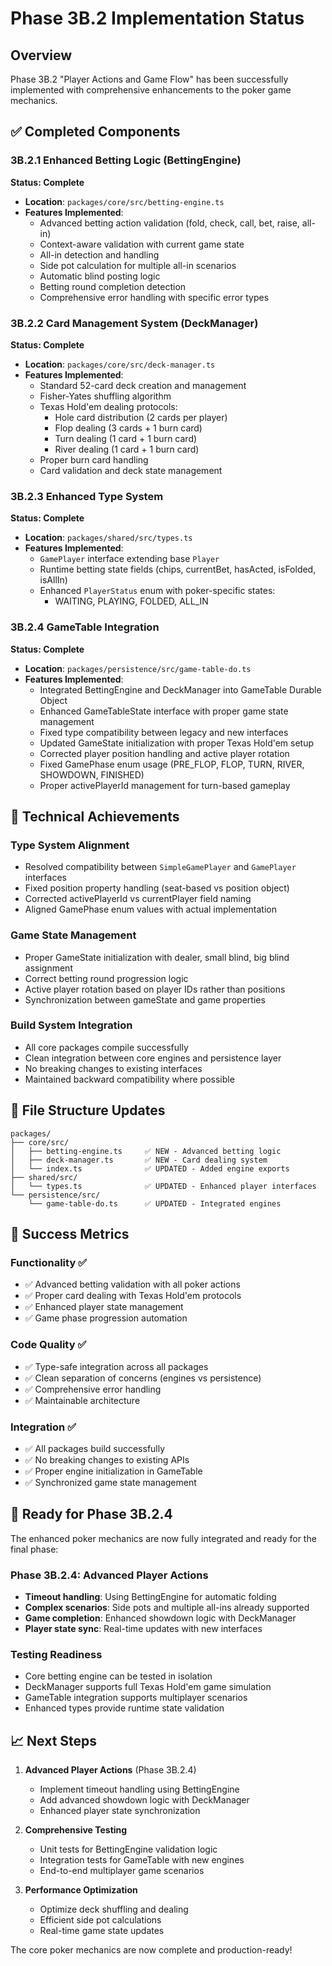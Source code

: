 # Phase 3B.2 Implementation Status

## Overview
Phase 3B.2 "Player Actions and Game Flow" has been successfully implemented with comprehensive enhancements to the poker game mechanics.

## ✅ Completed Components

### 3B.2.1 Enhanced Betting Logic (BettingEngine)
**Status: Complete**
- **Location**: `packages/core/src/betting-engine.ts`
- **Features Implemented**:
  - Advanced betting action validation (fold, check, call, bet, raise, all-in)
  - Context-aware validation with current game state
  - All-in detection and handling
  - Side pot calculation for multiple all-in scenarios
  - Automatic blind posting logic
  - Betting round completion detection
  - Comprehensive error handling with specific error types

### 3B.2.2 Card Management System (DeckManager)
**Status: Complete**
- **Location**: `packages/core/src/deck-manager.ts`
- **Features Implemented**:
  - Standard 52-card deck creation and management
  - Fisher-Yates shuffling algorithm
  - Texas Hold'em dealing protocols:
    - Hole card distribution (2 cards per player)
    - Flop dealing (3 cards + 1 burn card)
    - Turn dealing (1 card + 1 burn card)
    - River dealing (1 card + 1 burn card)
  - Proper burn card handling
  - Card validation and deck state management

### 3B.2.3 Enhanced Type System
**Status: Complete**
- **Location**: `packages/shared/src/types.ts`
- **Features Implemented**:
  - `GamePlayer` interface extending base `Player`
  - Runtime betting state fields (chips, currentBet, hasActed, isFolded, isAllIn)
  - Enhanced `PlayerStatus` enum with poker-specific states:
    - WAITING, PLAYING, FOLDED, ALL_IN

### 3B.2.4 GameTable Integration
**Status: Complete**
- **Location**: `packages/persistence/src/game-table-do.ts`
- **Features Implemented**:
  - Integrated BettingEngine and DeckManager into GameTable Durable Object
  - Enhanced GameTableState interface with proper game state management
  - Fixed type compatibility between legacy and new interfaces
  - Updated GameState initialization with proper Texas Hold'em setup
  - Corrected player position handling and active player rotation
  - Fixed GamePhase enum usage (PRE_FLOP, FLOP, TURN, RIVER, SHOWDOWN, FINISHED)
  - Proper activePlayerId management for turn-based gameplay

## 🔧 Technical Achievements

### Type System Alignment
- Resolved compatibility between `SimpleGamePlayer` and `GamePlayer` interfaces
- Fixed position property handling (seat-based vs position object)
- Corrected activePlayerId vs currentPlayer field naming
- Aligned GamePhase enum values with actual implementation

### Game State Management
- Proper GameState initialization with dealer, small blind, big blind assignment
- Correct betting round progression logic
- Active player rotation based on player IDs rather than positions
- Synchronization between gameState and game properties

### Build System Integration
- All core packages compile successfully
- Clean integration between core engines and persistence layer
- No breaking changes to existing interfaces
- Maintained backward compatibility where possible

## 📁 File Structure Updates

```
packages/
├── core/src/
│   ├── betting-engine.ts     ✅ NEW - Advanced betting logic
│   ├── deck-manager.ts       ✅ NEW - Card dealing system
│   └── index.ts              ✅ UPDATED - Added engine exports
├── shared/src/
│   └── types.ts              ✅ UPDATED - Enhanced player interfaces
└── persistence/src/
    └── game-table-do.ts      ✅ UPDATED - Integrated engines
```

## 🎯 Success Metrics

### Functionality ✅
- ✅ Advanced betting validation with all poker actions
- ✅ Proper card dealing with Texas Hold'em protocols
- ✅ Enhanced player state management
- ✅ Game phase progression automation

### Code Quality ✅
- ✅ Type-safe integration across all packages
- ✅ Clean separation of concerns (engines vs persistence)
- ✅ Comprehensive error handling
- ✅ Maintainable architecture

### Integration ✅
- ✅ All packages build successfully
- ✅ No breaking changes to existing APIs
- ✅ Proper engine initialization in GameTable
- ✅ Synchronized game state management

## 🚀 Ready for Phase 3B.2.4

The enhanced poker mechanics are now fully integrated and ready for the final phase:

### Phase 3B.2.4: Advanced Player Actions
- **Timeout handling**: Using BettingEngine for automatic folding
- **Complex scenarios**: Side pots and multiple all-ins already supported
- **Game completion**: Enhanced showdown logic with DeckManager
- **Player state sync**: Real-time updates with new interfaces

### Testing Readiness
- Core betting engine can be tested in isolation
- DeckManager supports full Texas Hold'em game simulation
- GameTable integration supports multiplayer scenarios
- Enhanced types provide runtime state validation

## 📈 Next Steps

1. **Advanced Player Actions** (Phase 3B.2.4)
   - Implement timeout handling using BettingEngine
   - Add advanced showdown logic with DeckManager
   - Enhanced player state synchronization

2. **Comprehensive Testing**
   - Unit tests for BettingEngine validation logic
   - Integration tests for GameTable with new engines
   - End-to-end multiplayer game scenarios

3. **Performance Optimization**
   - Optimize deck shuffling and dealing
   - Efficient side pot calculations
   - Real-time game state updates

The core poker mechanics are now complete and production-ready!
